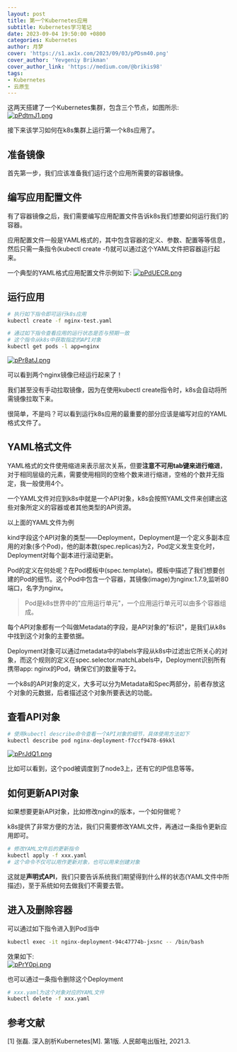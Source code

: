 ```yaml
---
layout: post
title: 第一个Kubernetes应用
subtitle: Kubernetes学习笔记
date: 2023-09-04 19:50:00 +0800
categories: Kubernetes
author: 月梦
cover: 'https://s1.ax1x.com/2023/09/03/pPDsm40.png'
cover_author: 'Yevgeniy Brikman'
cover_author_link: 'https://medium.com/@brikis98'
tags:
- Kubernetes  
- 云原生
---
```


这两天搭建了一个Kubernetes集群，包含三个节点，如图所示:  
[![pPdtmJ1.png](https://s1.ax1x.com/2023/08/29/pPdtmJ1.png)](https://imgse.com/i/pPdtmJ1)  

接下来该学习如何在k8s集群上运行第一个k8s应用了。  

## 准备镜像
首先第一步，我们应该准备我们运行这个应用所需要的容器镜像。  

## 编写应用配置文件
有了容器镜像之后，我们需要编写应用配置文件告诉k8s我们想要如何运行我们的容器。  

应用配置文件一般是YAML格式的，其中包含容器的定义、参数、配置等等信息，然后只需一条指令(kubectl create -f)就可以通过这个YAML文件把容器运行起来。  

一个典型的YAML格式应用配置文件示例如下:
[![pPdUECR.png](https://s1.ax1x.com/2023/08/29/pPdUECR.png)](https://imgse.com/i/pPdUECR)  

## 运行应用
```bash
# 执行如下指令即可运行k8s应用
kubectl create -f nginx-test.yaml

# 通过如下指令查看应用的运行状态是否与预期一致
# 这个指令从k8s中获取指定的API对象
kubectl get pods -l app=nginx
```
[![pPr8atJ.png](https://s1.ax1x.com/2023/09/04/pPr8atJ.png)](https://imgse.com/i/pPr8atJ)  

可以看到两个nginx镜像已经运行起来了！  

我们甚至没有手动拉取镜像，因为在使用kubectl create指令时，k8s会自动将所需镜像拉取下来。  

很简单，不是吗？可以看到运行k8s应用的最重要的部分应该是编写对应的YAML格式文件了。

## YAML格式文件
YAML格式的文件使用缩进来表示层次关系，但要**注意不可用tab键来进行缩进**，对于相同层级的元素，需要使用相同的空格个数来进行缩进，空格的个数并无指定，我一般使用4个。  

一个YAML文件对应到k8s中就是一个API对象，k8s会按照YAML文件来创建出这些对象所定义的容器或者其他类型的API资源。  

以上面的YAML文件为例  

kind字段这个API对象的类型——Deployment，Deployment是一个定义多副本应用的对象(多个Pod)，他的副本数(spec.replicas)为2，Pod定义发生变化时，Deployment对每个副本进行滚动更新。  

Pod的定义在何处呢？在Pod模板中(spec.template)。模板中描述了我们想要创建的Pod的细节。这个Pod中包含一个容器，其镜像(image)为nginx:1.7.9,监听80端口，名字为nginx。  

>Pod是k8s世界中的"应用运行单元"，一个应用运行单元可以由多个容器组成。  

每个API对象都有一个叫做Metadata的字段，是API对象的"标识"，是我们从k8s中找到这个对象的主要依据。  

Deployment对象可以通过metadata中的labels字段从k8s中过滤出它所关心的对象，而这个规则的定义在spec.selector.matchLabels中，Deployment识别所有携带app: nginx的Pod，确保它们的数量等于2。  

一个k8s的API对象的定义，大多可以分为Metadata和Spec两部分，前者存放这个对象的元数据，后者描述这个对象所要表达的功能。  

## 查看API对象
```bash
# 使用kubectl describe命令查看一个API对象的细节，具体使用方法如下
kubectl describe pod nginx-deployment-f7ccf9478-69kkl
```

[![pPrJdQ1.png](https://s1.ax1x.com/2023/09/04/pPrJdQ1.png)](https://imgse.com/i/pPrJdQ1)  

比如可以看到，这个pod被调度到了node3上，还有它的IP信息等等。  

## 如何更新API对象
如果想要更新API对象，比如修改nginx的版本，一个如何做呢？  

k8s提供了非常方便的方法，我们只需要修改YAML文件，再通过一条指令更新应用即可。  

```bash
# 修改YAML文件后的更新指令
kubectl apply -f xxx.yaml
# 这个命令不仅可以用作更新对象，也可以用来创建对象
```

这就是**声明式API**，我们只要告诉系统我们期望得到什么样的状态(YAML文件中所描述)，至于系统如何去做我们不需要去管。  

## 进入及删除容器
可以通过如下指令进入到Pod当中
```bash
kubectl exec -it nginx-deployment-94c47774b-jxsnc -- /bin/bash
```

效果如下:  
[![pPrY0pj.png](https://s1.ax1x.com/2023/09/04/pPrY0pj.png)](https://imgse.com/i/pPrY0pj)  

也可以通过一条指令删除这个Deployment
```bash
# xxx.yaml为这个对象对应的YAML文件
kubectl delete -f xxx.yaml
```

## 参考文献
[1] 张磊. 深入剖析Kubernetes[M]. 第1版. 人民邮电出版社, 2021.3.  
